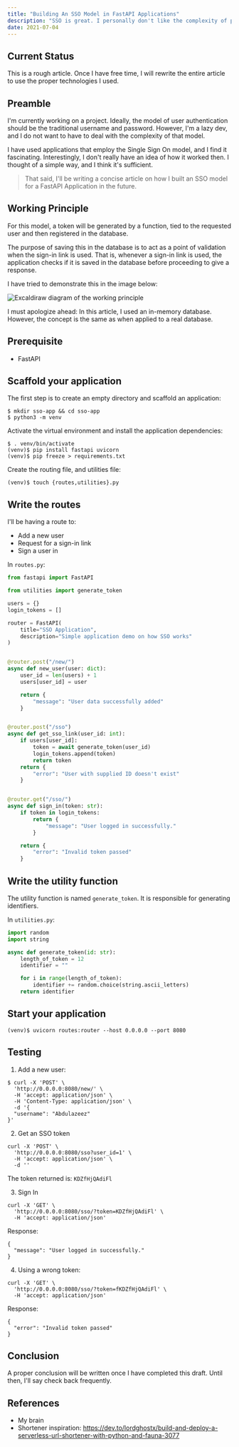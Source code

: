 ```yaml
--- 
title: "Building An SSO Model in FastAPI Applications"
description: "SSO is great. I personally don't like the complexity of passwords." 
date: 2021-07-04 
---
```


## Current Status

This is a rough article. Once I have free time, I will rewrite the entire article to use the proper technologies I used.

## Preamble

I'm currently working on a project. Ideally, the model of user authentication should be the traditional username and password. However, I'm a lazy dev, and I do not want to have to deal with the complexity of that model.

I have used applications that employ the Single Sign On model, and I find it fascinating. Interestingly, I don't really have an idea of how it worked then. I thought of a simple way, and I think it's sufficient.

> That said, I'll be writing a concise article on how I built an SSO model for a FastAPI Application in the future.

## Working Principle

For this model, a token will be generated by a function, tied to the requested user and then registered in the database.

The purpose of saving this in the database is to act as a point of validation when the sign-in link is used. That is, whenever a sign-in link is used, the application checks if it is saved in the database before proceeding to give a response.

I have tried to demonstrate this in the image below:

![Excaldiraw diagram of the working principle](https://res.cloudinary.com/laisi/image/upload/v1625402923/process_mr8vc4.svg)

I must apologize ahead: In this article, I used an in-memory database. However, the concept is the same as when applied to a real database.

## Prerequisite

- FastAPI 


## Scaffold your application

The first step is to create an empty directory and scaffold an application:

```console
$ mkdir sso-app && cd sso-app
$ python3 -m venv
```

Activate the virtual environment and install the application dependencies:

```console
$ . venv/bin/activate
(venv)$ pip install fastapi uvicorn
(venv)$ pip freeze > requirements.txt 
```

Create the routing file, and utilities file:

```console
(venv)$ touch {routes,utilities}.py
```

## Write the routes

I'll be having a route to:

- Add a new user
- Request for a sign-in link
- Sign a user in

In `routes.py`:

```python
from fastapi import FastAPI

from utilities import generate_token

users = {}
login_tokens = []

router = FastAPI(
    title="SSO Application",
    description="Simple application demo on how SSO works"
)


@router.post("/new/")
async def new_user(user: dict):
    user_id = len(users) + 1
    users[user_id] = user

    return {
        "message": "User data successfully added"
    }


@router.post("/sso")
async def get_sso_link(user_id: int):
    if users[user_id]:
        token = await generate_token(user_id)
        login_tokens.append(token)
        return token
    return {
        "error": "User with supplied ID doesn't exist"
    }


@router.get("/sso/")
async def sign_in(token: str):
    if token in login_tokens:
        return {
            "message": "User logged in successfully."
        }

    return {
        "error": "Invalid token passed"
    }
```

## Write the utility function

The utility function is named `generate_token`. It is responsible for generating identifiers.

In `utilities.py`:

```python
import random
import string

async def generate_token(id: str):
    length_of_token = 12
    identifier = ""

    for i in range(length_of_token):
        identifier += random.choice(string.ascii_letters)
    return identifier
```

## Start your application

```console
(venv)$ uvicorn routes:router --host 0.0.0.0 --port 8080
```

## Testing

1. Add a new user:

```console
$ curl -X 'POST' \
  'http://0.0.0.0:8080/new/' \
  -H 'accept: application/json' \
  -H 'Content-Type: application/json' \
  -d '{
  "username": "Abdulazeez"
}'
```

2. Get an SSO token

```console
curl -X 'POST' \
  'http://0.0.0.0:8080/sso?user_id=1' \
  -H 'accept: application/json' \
  -d ''
```

The token returned is: `KDZfHjQAdiFl`

3. Sign In

```console
curl -X 'GET' \
  'http://0.0.0.0:8080/sso/?token=KDZfHjQAdiFl' \
  -H 'accept: application/json'
```

Response:

```console
{
  "message": "User logged in successfully."
}
```

4. Using a wrong token:

```console
curl -X 'GET' \
  'http://0.0.0.0:8080/sso/?token=fKDZfHjQAdiFl' \
  -H 'accept: application/json'
```

Response:

```console
{
  "error": "Invalid token passed"
}
```

## Conclusion

A proper conclusion will be written once I have completed this draft. Until then, I'll say check back frequently.


## References

- My brain
- Shortener inspiration: https://dev.to/lordghostx/build-and-deploy-a-serverless-url-shortener-with-python-and-fauna-3077